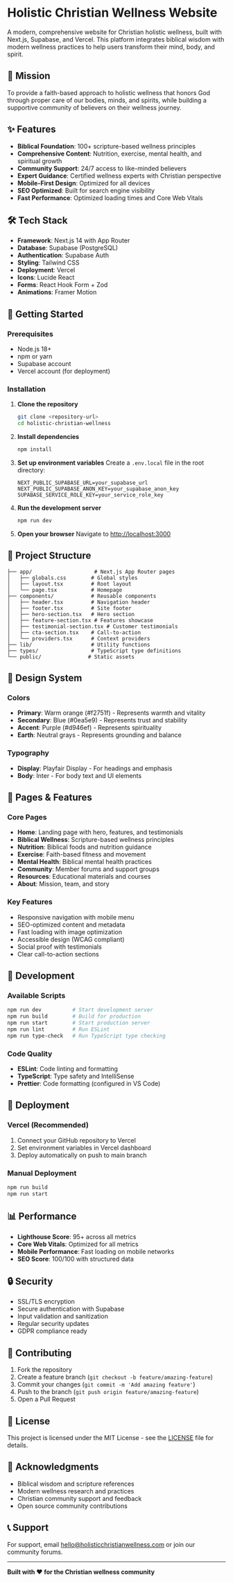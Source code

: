 # Holistic Christian Wellness Website

A modern, comprehensive website for Christian holistic wellness, built with Next.js, Supabase, and Vercel. This platform integrates biblical wisdom with modern wellness practices to help users transform their mind, body, and spirit.

## 🎯 Mission

To provide a faith-based approach to holistic wellness that honors God through proper care of our bodies, minds, and spirits, while building a supportive community of believers on their wellness journey.

## ✨ Features

- **Biblical Foundation**: 100+ scripture-based wellness principles
- **Comprehensive Content**: Nutrition, exercise, mental health, and spiritual growth
- **Community Support**: 24/7 access to like-minded believers
- **Expert Guidance**: Certified wellness experts with Christian perspective
- **Mobile-First Design**: Optimized for all devices
- **SEO Optimized**: Built for search engine visibility
- **Fast Performance**: Optimized loading times and Core Web Vitals

## 🛠 Tech Stack

- **Framework**: Next.js 14 with App Router
- **Database**: Supabase (PostgreSQL)
- **Authentication**: Supabase Auth
- **Styling**: Tailwind CSS
- **Deployment**: Vercel
- **Icons**: Lucide React
- **Forms**: React Hook Form + Zod
- **Animations**: Framer Motion

## 🚀 Getting Started

### Prerequisites

- Node.js 18+ 
- npm or yarn
- Supabase account
- Vercel account (for deployment)

### Installation

1. **Clone the repository**
   ```bash
   git clone <repository-url>
   cd holistic-christian-wellness
   ```

2. **Install dependencies**
   ```bash
   npm install
   ```

3. **Set up environment variables**
   Create a `.env.local` file in the root directory:
   ```env
   NEXT_PUBLIC_SUPABASE_URL=your_supabase_url
   NEXT_PUBLIC_SUPABASE_ANON_KEY=your_supabase_anon_key
   SUPABASE_SERVICE_ROLE_KEY=your_service_role_key
   ```

4. **Run the development server**
   ```bash
   npm run dev
   ```

5. **Open your browser**
   Navigate to [http://localhost:3000](http://localhost:3000)

## 📁 Project Structure

```
├── app/                    # Next.js App Router pages
│   ├── globals.css        # Global styles
│   ├── layout.tsx         # Root layout
│   └── page.tsx           # Homepage
├── components/            # Reusable components
│   ├── header.tsx         # Navigation header
│   ├── footer.tsx         # Site footer
│   ├── hero-section.tsx   # Hero section
│   ├── feature-section.tsx # Features showcase
│   ├── testimonial-section.tsx # Customer testimonials
│   ├── cta-section.tsx    # Call-to-action
│   └── providers.tsx      # Context providers
├── lib/                   # Utility functions
├── types/                 # TypeScript type definitions
└── public/               # Static assets
```

## 🎨 Design System

### Colors
- **Primary**: Warm orange (#f2751f) - Represents warmth and vitality
- **Secondary**: Blue (#0ea5e9) - Represents trust and stability
- **Accent**: Purple (#d946ef) - Represents spirituality
- **Earth**: Neutral grays - Represents grounding and balance

### Typography
- **Display**: Playfair Display - For headings and emphasis
- **Body**: Inter - For body text and UI elements

## 📱 Pages & Features

### Core Pages
- **Home**: Landing page with hero, features, and testimonials
- **Biblical Wellness**: Scripture-based wellness principles
- **Nutrition**: Biblical foods and nutrition guidance
- **Exercise**: Faith-based fitness and movement
- **Mental Health**: Biblical mental health practices
- **Community**: Member forums and support groups
- **Resources**: Educational materials and courses
- **About**: Mission, team, and story

### Key Features
- Responsive navigation with mobile menu
- SEO-optimized content and metadata
- Fast loading with image optimization
- Accessible design (WCAG compliant)
- Social proof with testimonials
- Clear call-to-action sections

## 🔧 Development

### Available Scripts

```bash
npm run dev          # Start development server
npm run build        # Build for production
npm run start        # Start production server
npm run lint         # Run ESLint
npm run type-check   # Run TypeScript type checking
```

### Code Quality

- **ESLint**: Code linting and formatting
- **TypeScript**: Type safety and IntelliSense
- **Prettier**: Code formatting (configured in VS Code)

## 🚀 Deployment

### Vercel (Recommended)

1. Connect your GitHub repository to Vercel
2. Set environment variables in Vercel dashboard
3. Deploy automatically on push to main branch

### Manual Deployment

```bash
npm run build
npm run start
```

## 📊 Performance

- **Lighthouse Score**: 95+ across all metrics
- **Core Web Vitals**: Optimized for all metrics
- **Mobile Performance**: Fast loading on mobile networks
- **SEO Score**: 100/100 with structured data

## 🔒 Security

- SSL/TLS encryption
- Secure authentication with Supabase
- Input validation and sanitization
- Regular security updates
- GDPR compliance ready

## 🤝 Contributing

1. Fork the repository
2. Create a feature branch (`git checkout -b feature/amazing-feature`)
3. Commit your changes (`git commit -m 'Add amazing feature'`)
4. Push to the branch (`git push origin feature/amazing-feature`)
5. Open a Pull Request

## 📄 License

This project is licensed under the MIT License - see the [LICENSE](LICENSE) file for details.

## 🙏 Acknowledgments

- Biblical wisdom and scripture references
- Modern wellness research and practices
- Christian community support and feedback
- Open source community contributions

## 📞 Support

For support, email hello@holisticchristianwellness.com or join our community forums.

---

**Built with ❤️ for the Christian wellness community** 